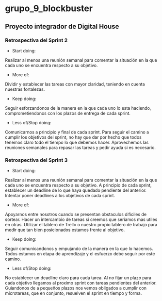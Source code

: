 # grupo_9_blockbuster
## Proyecto integrador de Digital House

### Retrospectiva del Sprint 2

- Start doing:

Realizar al menos una reunión semanal para comentar la situación en la que cada uno se encuentra respecto a su objetivo.

- More of:

Dividir y establecer las tareas con mayor claridad, teniendo en cuenta nuestras fortalezas.

- Keep doing:

Seguir esforzandonos de la manera en la que cada uno lo esta haciendo, comprometiendonos con los plazos de entrega de cada sprint.

- Less of/Stop doing:

Comunicarnos a principio y final de cada sprint. Para seguir el camino a cumplir los objetivos del sprint, no hay que dar por hecho que todos tenemos claro todo el tiempo lo que debemos hacer. Aprovechemos las reuniones semanales para repasar las tareas y pedir ayuda si es necesario.


### Retrospectiva del Sprint 3

- Start doing:

Realizar al menos una reunión semanal para comentar la situación en la que cada uno se encuentra respecto a su objetivo. A principio de cada sprint, establecer un deadline de lo que haya quedado pendiente del anterior. Intentar poner deadlines a los objetivos de cada sprint.

- More of:

Apoyarnos entre nosotros cuando se presentan obstaculos dificiles de sortear. Hacer un intercambio de tareas si creemos que seriamos mas utiles en otras. 
Utilizar el tablero de Trello o nuestro propio tablero de trabajo para medir que tan bien posicionados estamos frente al objetivo.

- Keep doing:

Seguir comunicandonos y empujando de la manera en la que lo hacemos. Todos estamos en etapa de aprendizaje y el esfuerzo debe seguir por este camino.

- Less of/Stop doing:

No establecer un deadline claro para cada tarea. Al no fijar un plazo para cada objetivo llegamos al proximo sprint con tareas pendientes del anterior. Guiandonos de a pequeños plazos nos vemos obligados a cumplir con microtareas, que en conjunto, resuelven el sprint en tiempo y forma.  


